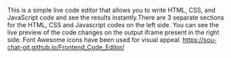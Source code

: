 This is a simple live code editor that allows you to write HTML, CSS, and JavaScript code and see the results instantly.There are 3 separate sections for the HTML, CSS and Javascript codes on the left side. You can see the live preview of the code changes on the output iframe present in the right side. Font Awesome icons have been used for visual appeal. 
https://sou-chat-git.github.io/Frontend_Code_Editor/
